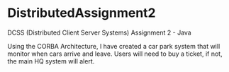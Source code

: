 # DistributedAssignment2
DCSS (Distributed Client Server Systems) Assignment 2 - Java

Using the CORBA Architecture, I have created a car park system that will monitor when cars arrive and leave.
Users will need to buy a ticket, if not, the main HQ system will alert.
